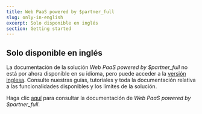 ```yaml
---
title: Web PaaS powered by $partner_full
slug: only-in-english
excerpt: Solo disponible en inglés
section: Getting started
---
```


## Solo disponible en inglés

La documentación de la solución *Web PaaS powered by $partner_full* no está por ahora disponible en su idioma, pero puede acceder a la [versión inglesa](https://docs.ovh.com/gb/en/web-paas/). Consulte nuestras guías, tutoriales y toda la documentación relativa a las funcionalidades disponibles y los límites de la solución.

Haga clic [aquí](https://docs.ovh.com/gb/en/web-paas/) para consultar la documentación de *Web PaaS powered by $partner_full*.
